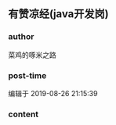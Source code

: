 ## 有赞凉经(java开发岗)
### author 
菜鸡的啄米之路
### post-time 

编辑于  2019-08-26 21:15:39
### content 
<div class="post-topic-des nc-post-content">
 <img alt="" src="https://uploadfiles.nowcoder.com/images/20190826/256079061_1566820594509_7EA183EC090204DEB602DB7244BF1460"/>
</div>

